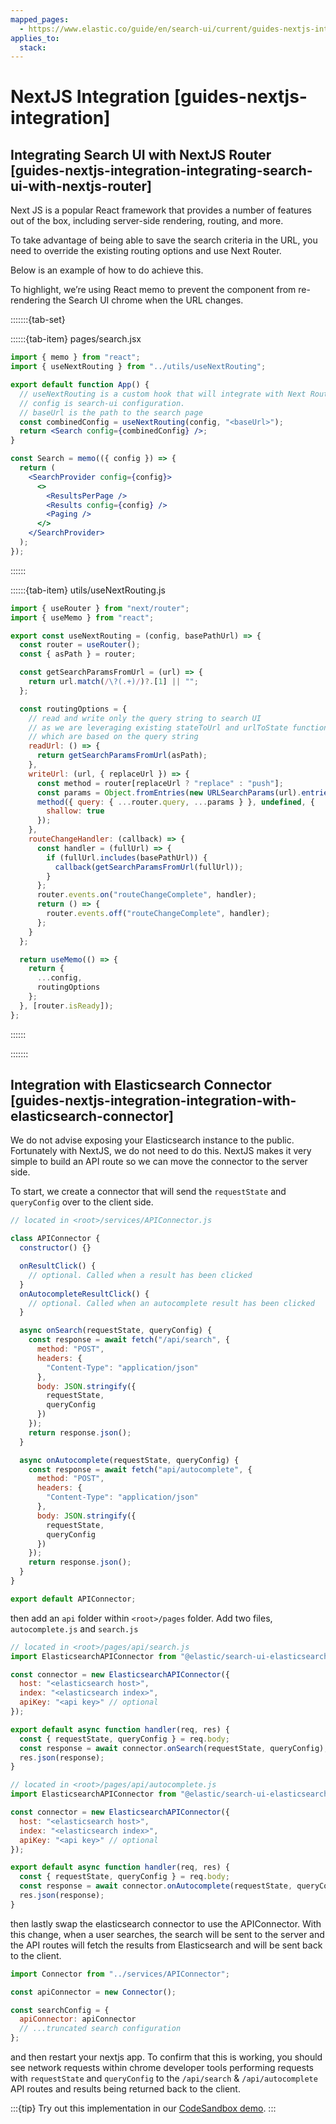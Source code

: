 ```yaml
---
mapped_pages:
  - https://www.elastic.co/guide/en/search-ui/current/guides-nextjs-integration.html
applies_to:
  stack:
---
```


# NextJS Integration [guides-nextjs-integration]

## Integrating Search UI with NextJS Router [guides-nextjs-integration-integrating-search-ui-with-nextjs-router]

Next JS is a popular React framework that provides a number of features out of the box, including server-side rendering, routing, and more.

To take advantage of being able to save the search criteria in the URL, you need to override the existing routing options and use Next Router.

Below is an example of how to do achieve this.

To highlight, we’re using React memo to prevent the component from re-rendering the Search UI chrome when the URL changes.

:::::::{tab-set}

::::::{tab-item} pages/search.jsx

```jsx
import { memo } from "react";
import { useNextRouting } from "../utils/useNextRouting";

export default function App() {
  // useNextRouting is a custom hook that will integrate with Next Router with Search UI config
  // config is search-ui configuration.
  // baseUrl is the path to the search page
  const combinedConfig = useNextRouting(config, "<baseUrl>");
  return <Search config={combinedConfig} />;
}

const Search = memo(({ config }) => {
  return (
    <SearchProvider config={config}>
      <>
        <ResultsPerPage />
        <Results config={config} />
        <Paging />
      </>
    </SearchProvider>
  );
});
```

::::::

::::::{tab-item} utils/useNextRouting.js

```jsx
import { useRouter } from "next/router";
import { useMemo } from "react";

export const useNextRouting = (config, basePathUrl) => {
  const router = useRouter();
  const { asPath } = router;

  const getSearchParamsFromUrl = (url) => {
    return url.match(/\?(.+)/)?.[1] || "";
  };

  const routingOptions = {
    // read and write only the query string to search UI
    // as we are leveraging existing stateToUrl and urlToState functions
    // which are based on the query string
    readUrl: () => {
      return getSearchParamsFromUrl(asPath);
    },
    writeUrl: (url, { replaceUrl }) => {
      const method = router[replaceUrl ? "replace" : "push"];
      const params = Object.fromEntries(new URLSearchParams(url).entries());
      method({ query: { ...router.query, ...params } }, undefined, {
        shallow: true
      });
    },
    routeChangeHandler: (callback) => {
      const handler = (fullUrl) => {
        if (fullUrl.includes(basePathUrl)) {
          callback(getSearchParamsFromUrl(fullUrl));
        }
      };
      router.events.on("routeChangeComplete", handler);
      return () => {
        router.events.off("routeChangeComplete", handler);
      };
    }
  };

  return useMemo(() => {
    return {
      ...config,
      routingOptions
    };
  }, [router.isReady]);
};
```

::::::

:::::::

## Integration with Elasticsearch Connector [guides-nextjs-integration-integration-with-elasticsearch-connector]

We do not advise exposing your Elasticsearch instance to the public. Fortunately with NextJS, we do not need to do this. NextJS makes it very simple to build an API route so we can move the connector to the server side.

To start, we create a connector that will send the `requestState` and `queryConfig` over to the client side.

```js
// located in <root>/services/APIConnector.js

class APIConnector {
  constructor() {}

  onResultClick() {
    // optional. Called when a result has been clicked
  }
  onAutocompleteResultClick() {
    // optional. Called when an autocomplete result has been clicked
  }

  async onSearch(requestState, queryConfig) {
    const response = await fetch("/api/search", {
      method: "POST",
      headers: {
        "Content-Type": "application/json"
      },
      body: JSON.stringify({
        requestState,
        queryConfig
      })
    });
    return response.json();
  }

  async onAutocomplete(requestState, queryConfig) {
    const response = await fetch("api/autocomplete", {
      method: "POST",
      headers: {
        "Content-Type": "application/json"
      },
      body: JSON.stringify({
        requestState,
        queryConfig
      })
    });
    return response.json();
  }
}

export default APIConnector;
```

then add an `api` folder within `<root>/pages` folder. Add two files, `autocomplete.js` and `search.js`

```js
// located in <root>/pages/api/search.js
import ElasticsearchAPIConnector from "@elastic/search-ui-elasticsearch-connector";

const connector = new ElasticsearchAPIConnector({
  host: "<elasticsearch host>",
  index: "<elasticsearch index>",
  apiKey: "<api key>" // optional
});

export default async function handler(req, res) {
  const { requestState, queryConfig } = req.body;
  const response = await connector.onSearch(requestState, queryConfig);
  res.json(response);
}
```

```js
// located in <root>/pages/api/autocomplete.js
import ElasticsearchAPIConnector from "@elastic/search-ui-elasticsearch-connector";

const connector = new ElasticsearchAPIConnector({
  host: "<elasticsearch host>",
  index: "<elasticsearch index>",
  apiKey: "<api key>" // optional
});

export default async function handler(req, res) {
  const { requestState, queryConfig } = req.body;
  const response = await connector.onAutocomplete(requestState, queryConfig);
  res.json(response);
}
```

then lastly swap the elasticsearch connector to use the APIConnector. With this change, when a user searches, the search will be sent to the server and the API routes will fetch the results from Elasticsearch and will be sent back to the client.

```js
import Connector from "../services/APIConnector";

const apiConnector = new Connector();

const searchConfig = {
  apiConnector: apiConnector
  // ...truncated search configuration
};
```

and then restart your nextjs app. To confirm that this is working, you should see network requests within chrome developer tools performing requests with `requestState` and `queryConfig` to the `/api/search` & `/api/autocomplete` API routes and results being returned back to the client.

:::{tip}
Try out this implementation in our [CodeSandbox demo](https://codesandbox.io/embed/cool-blackwell-69qutv?fontsize=14&hidenavigation=1&theme=dark).
:::
